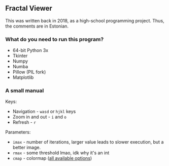 ## Fractal Viewer

This was written back in 2018, as a high-school programming project. Thus, the comments are in Estonian.

### What do you need to run this program?
- 64-bit Python 3x
- Tkinter
- Numpy
- Numba
- Pillow (PIL fork)
- Matplotlib

### A small manual

Keys:

- Navigation - `wasd` or `hjkl` keys
- Zoom in and out - `i` and `o`
- Refresh - `r`

Parameters:

- `imax` - number of iterations, larger value leads to slower execution, but a better image.
- `rmax` - some threshold lmao, idk why it's an int
- `cmap` - colormap ([all available options](https://matplotlib.org/users/colormaps.html))
